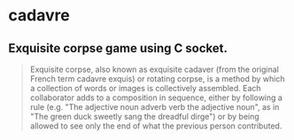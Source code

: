 # cadavre #

## Exquisite corpse game using C socket.

> Exquisite corpse, also known as exquisite cadaver (from the original French term cadavre exquis) or rotating corpse,
> is a method by which a collection of words or images is collectively assembled. 
> Each collaborator adds to a composition in sequence, either by following a rule 
> (e.g. "The adjective noun adverb verb the adjective noun", as in "The green duck sweetly sang the dreadful dirge") 
> or by being allowed to see only the end of what the previous person contributed.
